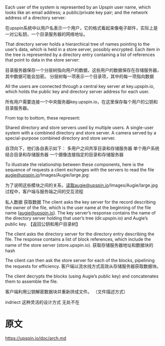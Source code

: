 
Each user of the system is represented by an Upspin user name, which looks like an email address; a public/private key pair; and the network address of a directory server:

在upspin系统中以用户名表示一个用户，它的格式看起来像电子邮件，实际上是一对公私钥，一个目录服务器的网络地址。

That directory server holds a hierarchical tree of names pointing to the user’s data, which is held in a store server, possibly encrypted. Each item in the tree is represented by a directory entry containing a list of references that point to data in the store server:

目录服务器保存一个分层树指向用户的数据，这些用户的数据保存在存储服务器，其中数据可能会加密。 分层树每一项表示一个目录项，其中的每一项指向数据 

All the users are connected through a central key server at key.upspin.io, which holds the public key and directory server address for each user. 

所有用户需要连接一个中央服务器key.upspin.io，在这里保存每个用户的公钥和目录服务器。

From top to bottom, these represent:

Shared directory and store servers used by multiple users.
A single-user system with a combined directory and store server.
A camera served by a special-purpose combined directory and store server.

自顶向下，他们各自表示如下：
多用户之间共享目录和存储服务器
单个用户系统结合目录和存储服务器
一个摄像连接指定的目录和存储服务器 

To illustrate the relationship between these components, here is the sequence of requests a client exchanges with the servers to read the file augie@upspin.io/Images/Augie/large.jpg:

为了说明这些模块之间的关系，读取augie@upspin.io/Images/Augie/large.jpg过程中，客户端与服务端之间的交互流程

私人数据  获取数据 
The client asks the key server for the record describing the owner of the file, which is the user name at the beginning of the file name (augie@upspin.io). The key server’s response contains the name of the directory server holding that user’s tree (dir.upspin.io) and Augie’s public key.  【返回公钥和用户目录树】


The client asks the directory server for the directory entry describing the file. The response contains a list of block references, which include the name of the store server (store.upspin.io).
获取存储服务器地址和数据块的hash 


The client can then ask the store server for each of the blocks, pipelining the requests for efficiency.
客户端以流水线方式高效从存储服务器获取数据块。

The client decrypts the blocks (using Augie’s public key) and concatenates them to assemble the file.

客户端利用公钥解密数据块并重新拼成文件。
（文件描述方式）


indriect  这种灵活的设计方式 无处不在  



# 原文  

https://upspin.io/doc/arch.md 

